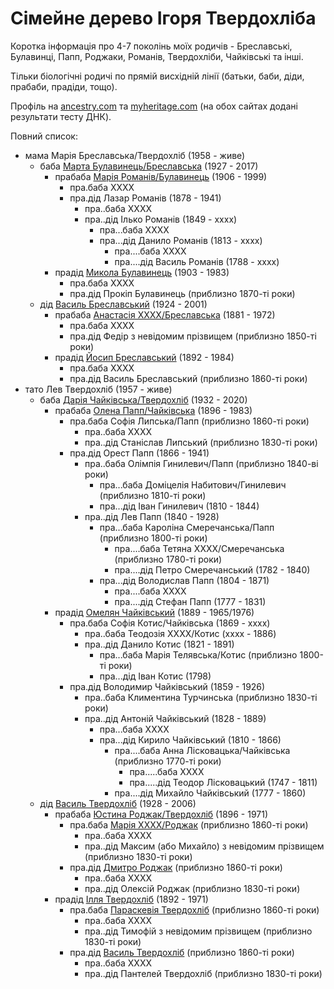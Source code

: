 # Сімейне дерево Ігоря Твердохліба

Коротка інформація про 4-7 поколінь моїх родичів - Бреславські, Булавинці, Папп, Роджаки, Романів, Твердохліби, Чайківські та інші.

Тільки біологічні родичі по прямій висхідній лінії (батьки, баби, діди, прабаби, прадіди, тощо).

Профіль на [ancestry.com](https://www.ancestry.com/profile/0a06b4e4-0006-0000-0000-000000000000) та [myheritage.com](https://www.myheritage.com/site-family-tree-1686074374/tverdokhlib) (на обох сайтах додані результати тесту ДНК).

Повний список:

- мама Марія Бреславська/Твердохліб (1958 - живе)
  - баба [Марта Булавинець/Бреславська](people/Марта%20Булавинець.md) (1927 - 2017)
    - прабаба [Марія Романів/Булавинець](people/Марія%20Романів.md) (1906 - 1999)
      - пра.баба ХХХХ
      - пра.дід Лазар Романів (1878 - 1941)
        - пра..баба ХХХХ
        - пра..дід Ілько Романів (1849 - хххх)
          - пра...баба ХХХХ
          - пра...дід Данило Романів (1813 - хххх)
            - пра....баба ХХХХ
            - пра....дід Василь Романів (1788 - хххх)
    - прадід [Микола Булавинець](people/Микола%20Булавинець.md) (1903 - 1983)
      - пра.баба ХХХХ
      - пра.дід Прокіп Булавинець (приблизно 1870-ті роки)
  - дід [Василь Бреславський](people/Василь%20Бреславський.md) (1924 - 2001)
    - прабаба [Анастасія ХХХХ/Бреславська](people/Анастасія%20Бреславська.md) (1881 - 1972)
      - пра.баба ХХХХ
      - пра.дід Федір з невідомим прізвищем (приблизно 1850-ті роки)
    - прадід [Йосип Бреславський](people/Йосип%20Бреславський.md) (1892 - 1984)
      - пра.баба ХХХХ
      - пра.дід Василь Бреславський (приблизно 1860-ті роки)
- тато Лев Твердохліб (1957 - живе)
  - баба [Дарія Чайківська/Твердохліб](people/Дарія%20Чайківська.md) (1932 - 2020)
    - прабаба [Олена Папп/Чайківська](people/Олена%20Папп.md) (1896 - 1983)
      - пра.баба Софія Липська/Папп (приблизно 1860-ті роки)
        - пра..баба ХХХХ
        - пра..дід Станіслав Липський (приблизно 1830-ті роки)
      - пра.дід Орест Папп (1866 - 1941)
        - пра..баба Олімпія Гинилевич/Папп (приблизно 1840-ві роки)
          - пра...баба Доміцелія Набитович/Гинилевич (приблизно 1810-ті роки)
          - пра...дід Іван Гинилевич (1810 - 1844)
        - пра..дід Лев Папп (1840 - 1928)
          - пра...баба Кароліна Смеречанська/Папп (приблизно 1800-ті роки)
            - пра....баба Тетяна ХХХХ/Смеречанська (приблизно 1780-ті роки)
            - пра....дід Петро Смеречанський (1782 - 1840)
          - пра...дід Володислав Папп (1804 - 1871)
            - пра....баба ХХХХ
            - пра....дід Стефан Папп (1777 - 1831)
    - прадід [Омелян Чайківський](people/Омелян%20Чайківський.md) (1889 - 1965/1976)
      - пра.баба Софія Котис/Чайківська (1869 - xxxx)
        - пра..баба Теодозія XXXX/Котис (xxxx - 1886)
        - пра..дід Данило Котис (1821 - 1891)
          - пра...баба Марія Телявська/Котис (приблизно 1800-ті роки)
          - пра...дід Іван Котис (1798)
      - пра.дід Володимир Чайківський (1859 - 1926)
        - пра..баба Климентина Турчинська (приблизно 1830-ті роки)
        - пра..дід Антоній Чайківський (1828 - 1889)
          - пра...баба ХХХХ
          - пра...дід Кирило Чайківський (1810 - 1866)
            - пра....баба Анна Лісковацька/Чайківська (приблизно 1770-ті роки)
              - пра.....баба XXXX
              - пра.....дід Теодор Лісковацький (1747 - 1811)
            - пра....дід Михайло Чайківський (1777 - 1860)
  - дід [Василь Твердохліб](people/Василь%20Твердохліб.md) (1928 - 2006)
    - прабаба [Юстина Роджак/Твердохліб](people/Юстина%20Роджак.md) (1896 - 1971)
      - пра.баба [Марія ХХХХ/Роджак](people/Марія%20Роджак.md) (приблизно 1860-ті роки)
        - пра..баба ХХХХ
        - пра..дід Максим (або Михайло) з невідомим прізвищем (приблизно 1830-ті роки)
      - пра.дід [Дмитро Роджак](people/Дмитро%20Роджак.md) (приблизно 1860-ті роки)
        - пра..баба ХХХХ
        - пра..дід Олексій Роджак (приблизно 1830-ті роки)
    - прадід [Ілля Твердохліб](people/Ілля%20Твердохліб.md) (1892 - 1971)
      - пра.баба [Параскевія Твердохліб](people/Параскевія%20Твердохліб.md) (приблизно 1860-ті роки)
        - пра..баба ХХХХ
        - пра..дід Тимофій з невідомим прізвищем (приблизно 1830-ті роки)
      - пра.дід [Василь Твердохліб](people/Василь%20Твердохліб%20(1860).md) (приблизно 1860-ті роки)
        - пра..баба ХХХХ
        - пра..дід Пантелей Твердохліб (приблизно 1830-ті роки)
